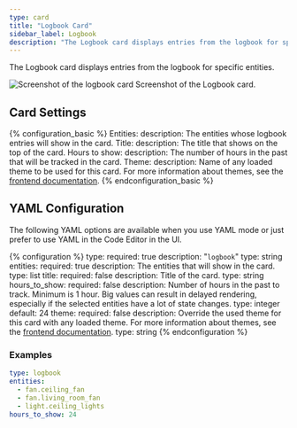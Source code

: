 ```yaml
---
type: card
title: "Logbook Card"
sidebar_label: Logbook
description: "The Logbook card displays entries from the logbook for specific entities."
---
```


The Logbook card displays entries from the logbook for specific entities.

<p class='img'>
  <img src='/images/lovelace/lovelace_logbook.png' alt='Screenshot of the logbook card'>
  Screenshot of the Logbook card.
</p>

## Card Settings

{% configuration_basic %}
Entities:
  description: The entities whose logbook entries will show in the card.
Title:
  description: The title that shows on the top of the card.
Hours to show:
  description: The number of hours in the past that will be tracked in the card.
Theme:
  description: Name of any loaded theme to be used for this card. For more information about themes, see the [frontend documentation](/integrations/frontend/).
{% endconfiguration_basic %}

## YAML Configuration

The following YAML options are available when you use YAML mode or just prefer to use YAML in the Code Editor in the UI.

{% configuration %}
type:
  required: true
  description: "`logbook`"
  type: string
entities:
  required: true
  description: The entities that will show in the card.
  type: list
title:
  required: false
  description: Title of the card.
  type: string
hours_to_show:
  required: false
  description: Number of hours in the past to track. Minimum is 1 hour. Big values can result in delayed rendering, especially if the selected entities have a lot of state changes. 
  type: integer
  default: 24
theme:
  required: false
  description: Override the used theme for this card with any loaded theme. For more information about themes, see the [frontend documentation](/integrations/frontend/).
  type: string
{% endconfiguration %}

### Examples

```yaml
type: logbook
entities:
  - fan.ceiling_fan
  - fan.living_room_fan
  - light.ceiling_lights
hours_to_show: 24
```
